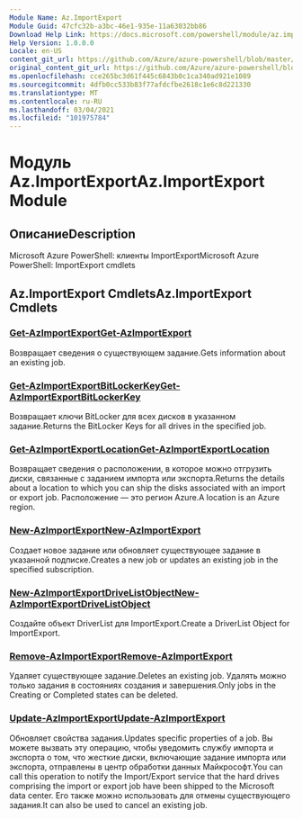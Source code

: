 ```yaml
---
Module Name: Az.ImportExport
Module Guid: 47cfc32b-a3bc-46e1-935e-11a63032bb86
Download Help Link: https://docs.microsoft.com/powershell/module/az.importexport
Help Version: 1.0.0.0
Locale: en-US
content_git_url: https://github.com/Azure/azure-powershell/blob/master/src/ImportExport/help/Az.ImportExport.md
original_content_git_url: https://github.com/Azure/azure-powershell/blob/master/src/ImportExport/help/Az.ImportExport.md
ms.openlocfilehash: cce265bc3d61f445c6843b0c1ca340ad921e1089
ms.sourcegitcommit: 4dfb0cc533b83f77afdcfbe2618c1e6c8d221330
ms.translationtype: MT
ms.contentlocale: ru-RU
ms.lasthandoff: 03/04/2021
ms.locfileid: "101975784"
---
```

# <span data-ttu-id="4c5ca-101">Модуль Az.ImportExport</span><span class="sxs-lookup"><span data-stu-id="4c5ca-101">Az.ImportExport Module</span></span>
## <span data-ttu-id="4c5ca-102">Описание</span><span class="sxs-lookup"><span data-stu-id="4c5ca-102">Description</span></span>
<span data-ttu-id="4c5ca-103">Microsoft Azure PowerShell: клиенты ImportExport</span><span class="sxs-lookup"><span data-stu-id="4c5ca-103">Microsoft Azure PowerShell: ImportExport cmdlets</span></span>

## <span data-ttu-id="4c5ca-104">Az.ImportExport Cmdlets</span><span class="sxs-lookup"><span data-stu-id="4c5ca-104">Az.ImportExport Cmdlets</span></span>
### [<span data-ttu-id="4c5ca-105">Get-AzImportExport</span><span class="sxs-lookup"><span data-stu-id="4c5ca-105">Get-AzImportExport</span></span>](Get-AzImportExport.md)
<span data-ttu-id="4c5ca-106">Возвращает сведения о существующем задание.</span><span class="sxs-lookup"><span data-stu-id="4c5ca-106">Gets information about an existing job.</span></span>

### [<span data-ttu-id="4c5ca-107">Get-AzImportExportBitLockerKey</span><span class="sxs-lookup"><span data-stu-id="4c5ca-107">Get-AzImportExportBitLockerKey</span></span>](Get-AzImportExportBitLockerKey.md)
<span data-ttu-id="4c5ca-108">Возвращает ключи BitLocker для всех дисков в указанном задание.</span><span class="sxs-lookup"><span data-stu-id="4c5ca-108">Returns the BitLocker Keys for all drives in the specified job.</span></span>

### [<span data-ttu-id="4c5ca-109">Get-AzImportExportLocation</span><span class="sxs-lookup"><span data-stu-id="4c5ca-109">Get-AzImportExportLocation</span></span>](Get-AzImportExportLocation.md)
<span data-ttu-id="4c5ca-110">Возвращает сведения о расположении, в которое можно отгрузить диски, связанные с заданием импорта или экспорта.</span><span class="sxs-lookup"><span data-stu-id="4c5ca-110">Returns the details about a location to which you can ship the disks associated with an import or export job.</span></span>
<span data-ttu-id="4c5ca-111">Расположение — это регион Azure.</span><span class="sxs-lookup"><span data-stu-id="4c5ca-111">A location is an Azure region.</span></span>

### [<span data-ttu-id="4c5ca-112">New-AzImportExport</span><span class="sxs-lookup"><span data-stu-id="4c5ca-112">New-AzImportExport</span></span>](New-AzImportExport.md)
<span data-ttu-id="4c5ca-113">Создает новое задание или обновляет существующее задание в указанной подписке.</span><span class="sxs-lookup"><span data-stu-id="4c5ca-113">Creates a new job or updates an existing job in the specified subscription.</span></span>

### [<span data-ttu-id="4c5ca-114">New-AzImportExportDriveListObject</span><span class="sxs-lookup"><span data-stu-id="4c5ca-114">New-AzImportExportDriveListObject</span></span>](New-AzImportExportDriveListObject.md)
<span data-ttu-id="4c5ca-115">Создайте объект DriverList для ImportExport.</span><span class="sxs-lookup"><span data-stu-id="4c5ca-115">Create a DriverList Object for ImportExport.</span></span>

### [<span data-ttu-id="4c5ca-116">Remove-AzImportExport</span><span class="sxs-lookup"><span data-stu-id="4c5ca-116">Remove-AzImportExport</span></span>](Remove-AzImportExport.md)
<span data-ttu-id="4c5ca-117">Удаляет существующее задание.</span><span class="sxs-lookup"><span data-stu-id="4c5ca-117">Deletes an existing job.</span></span>
<span data-ttu-id="4c5ca-118">Удалять можно только задания в состояниях создания и завершения.</span><span class="sxs-lookup"><span data-stu-id="4c5ca-118">Only jobs in the Creating or Completed states can be deleted.</span></span>

### [<span data-ttu-id="4c5ca-119">Update-AzImportExport</span><span class="sxs-lookup"><span data-stu-id="4c5ca-119">Update-AzImportExport</span></span>](Update-AzImportExport.md)
<span data-ttu-id="4c5ca-120">Обновляет свойства задания.</span><span class="sxs-lookup"><span data-stu-id="4c5ca-120">Updates specific properties of a job.</span></span>
<span data-ttu-id="4c5ca-121">Вы можете вызвать эту операцию, чтобы уведомить службу импорта и экспорта о том, что жесткие диски, включающие задание импорта или экспорта, отправлены в центр обработки данных Майкрософт.</span><span class="sxs-lookup"><span data-stu-id="4c5ca-121">You can call this operation to notify the Import/Export service that the hard drives comprising the import or export job have been shipped to the Microsoft data center.</span></span>
<span data-ttu-id="4c5ca-122">Его также можно использовать для отмены существующего задания.</span><span class="sxs-lookup"><span data-stu-id="4c5ca-122">It can also be used to cancel an existing job.</span></span>

